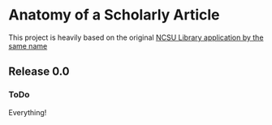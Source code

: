 # Anatomy of a Scholarly Article

This project is heavily based on the original [NCSU Library application by
the same name](https://www.lib.ncsu.edu/tutorials/scholarly-articles/)

## Release 0.0

### ToDo

Everything!

